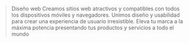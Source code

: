 >Diseño web
>Creamos sitios web atractivos y compatibles con todos los dispositivos móviles y navegadores. Unimos diseño y usabilidad para crear una experiencia de usuario irresistible. Eleva tu marca a la máxima potencia presentando tus productos y servicios a todo el mundo


